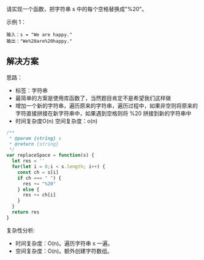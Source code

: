 请实现一个函数，把字符串 s 中的每个空格替换成"%20"。


示例 1：

```
输入：s = "We are happy."
输出："We%20are%20happy."
```

## 解决方案

思路：
- 标签：字符串
- 最简单的方案是使用库函数了，当然题目肯定不是希望我们这样做
- 增加一个新的字符串，遍历原来的字符串，遍历过程中，如果非空则将原来的字符直接拼接在新字符串中，如果遇到空格则将 %20 拼接到新的字符串中
- 时间复杂度O(n) 空间复杂度：o(n)

```js
/**
 * @param {string} s
 * @return {string}
 */
var replaceSpace = function(s) {
  let res = ''
  for(let i = 0;i < s.length; i++) {
    const ch = s[i]
    if ch === " ") {
      res += "%20"
    } else {
      res += ch[i]
    }
  }
  return res
}
``` 

复杂性分析:
- 时间复杂度：O(n)。遍历字符串 s 一遍。
- 空间复杂度：O(n)。额外创建字符数组。